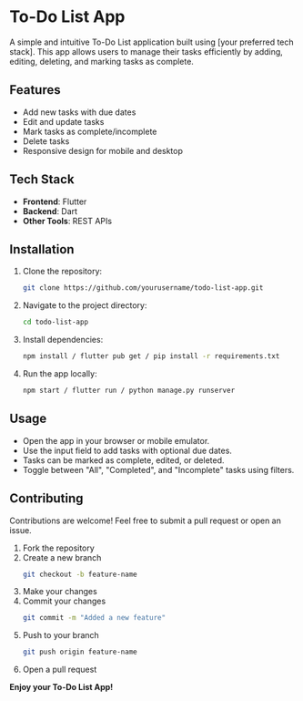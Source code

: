 # To-Do List App

A simple and intuitive To-Do List application built using [your preferred tech stack]. This app allows users to manage their tasks efficiently by adding, editing, deleting, and marking tasks as complete.

## Features

- Add new tasks with due dates
- Edit and update tasks
- Mark tasks as complete/incomplete
- Delete tasks
- Responsive design for mobile and desktop

## Tech Stack

- **Frontend**: Flutter
- **Backend**: Dart
- **Other Tools**: REST APIs

## Installation

1. Clone the repository:
    ```bash
    git clone https://github.com/yourusername/todo-list-app.git
    ```
2. Navigate to the project directory:
    ```bash
    cd todo-list-app
    ```
3. Install dependencies:
    ```bash
    npm install / flutter pub get / pip install -r requirements.txt
    ```
4. Run the app locally:
    ```bash
    npm start / flutter run / python manage.py runserver
    ```

## Usage

- Open the app in your browser or mobile emulator.
- Use the input field to add tasks with optional due dates.
- Tasks can be marked as complete, edited, or deleted.
- Toggle between "All", "Completed", and "Incomplete" tasks using filters.


## Contributing

Contributions are welcome! Feel free to submit a pull request or open an issue.

1. Fork the repository
2. Create a new branch
    ```bash
    git checkout -b feature-name
    ```
3. Make your changes
4. Commit your changes
    ```bash
    git commit -m "Added a new feature"
    ```
5. Push to your branch
    ```bash
    git push origin feature-name
    ```
6. Open a pull request

**Enjoy your To-Do List App!**
